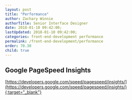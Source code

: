 ```yaml
---
layout: post
title: "Performance"
author: Zachary Winnie
authorTitle: Senior Interface Designer
date: 2018-01-10 09:42:00;
lastUpdated: 2018-01-10 09:42:00;
categories: front-end-development performance
permalink: /front-end-development/performance
order: 70.30
child: true
---
```


## Google PageSpeed Insights

[https://developers.google.com/speed/pagespeed/insights/](https://developers.google.com/speed/pagespeed/insights/){:target="_blank"}
